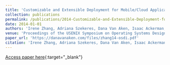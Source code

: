 ```yaml
---
title: 'Customizable and Extensible Deployment for Mobile/Cloud Applications'
collection: publications
permalink: /publications/2014-Customizable-and-Extensible-Deployment-for-MobileCloud-Applications
date: 2014-01-01
authors: 'Irene Zhang, Adriana Szekeres, Dana Van Aken, Isaac Ackerman, Steven D. Gribble, Arvind Krishnamurthy, Henry M. Levy'
venue: 'Proceedings of the USENIX Symposium on Operating Systems Design and Implementation (OSDI)'
paper_url: 'https://danavanaken.com/files/zhang14-osdi.pdf'
citation: 'Irene Zhang, Adriana Szekeres, Dana Van Aken, Isaac Ackerman, Steven D. Gribble, Arvind Krishnamurthy, Henry M. Levy. Proceedings of the USENIX Symposium on Operating Systems Design and Implementation (OSDI), 2014.'
---
```

[Access paper here](https://danavanaken.com/files/zhang14-osdi.pdf){:target="_blank"}